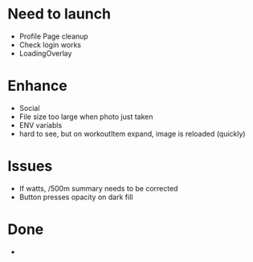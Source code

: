 # Need to launch
- Profile Page cleanup
- Check login works
- LoadingOverlay


# Enhance
- Social
- File size too large when photo just taken
- ENV variabls
- hard to see, but on workoutItem expand, image is reloaded (quickly)

# Issues
- If watts, /500m summary needs to be corrected
- Button presses opacity on dark fill

# Done
- 